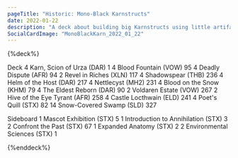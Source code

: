 ```yaml
---
pageTitle: "Historic: Mono-Black Karnstructs"
date: 2022-01-22
description: "A deck about building big Karnstructs using little artifacts."
SocialCardImage: "MonoBlackKarn_2022_01_22"
---
```


{%deck%}

Deck
4 Karn, Scion of Urza (DAR) 1
4 Blood Fountain (VOW) 95
4 Deadly Dispute (AFR) 94
2 Revel in Riches (XLN) 117
4 Shadowspear (THB) 236
4 Helm of the Host (DAR) 217
4 Nettlecyst (MH2) 231
4 Blood on the Snow (KHM) 79
4 The Eldest Reborn (DAR) 90
2 Voldaren Estate (VOW) 267
2 Hive of the Eye Tyrant (AFR) 258
4 Castle Locthwain (ELD) 241
4 Poet's Quill (STX) 82
14 Snow-Covered Swamp (SLD) 327

Sideboard
1 Mascot Exhibition (STX) 5
1 Introduction to Annihilation (STX) 3
2 Confront the Past (STX) 67
1 Expanded Anatomy (STX) 2
2 Environmental Sciences (STX) 1

{%enddeck%}